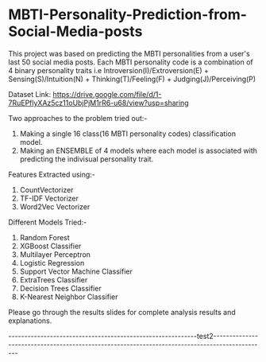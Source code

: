 # MBTI-Personality-Prediction-from-Social-Media-posts
This project was based on predicting the MBTI personalities from a user's last 50 social media posts.
Each MBTI personality code is a combination of 4 binary personality traits i.e Introversion(I)/Extroversion(E) + Sensing(S)/Intuition(N) + Thinking(T)/Feeling(F) + Judging(J)/Perceiving(P)

Dataset Link: https://drive.google.com/file/d/1-7RuEPflyXAz5cz11oUbjPjM1rR6-u68/view?usp=sharing

Two approaches to the problem tried out:-
  1. Making a single 16 class(16 MBTI personality codes) classification model.
  2. Making an ENSEMBLE of 4 models where each model is associated with predicting the indivisual personality trait.

Features Extracted using:-
  1. CountVectorizer
  2. TF-IDF Vectorizer
  3. Word2Vec Vectorizer

Different Models Tried:-
  1. Random Forest
  2. XGBoost Classifier
  3. Multilayer Perceptron
  4. Logistic Regression
  5. Support Vector Machine Classifier
  6. ExtraTrees Classifier
  7. Decision Trees Classifier
  8. K-Nearest Neighbor Classifier

Please go through the results slides for complete analysis results and explanations.


-----------------------------------------------------------test2-----------------------------------------------------------------------------------------------
